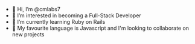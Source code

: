 - 👋 Hi, I’m @cmlabs7
- 👀 I’m interested in becoming a Full-Stack Developer
- 🌱 I’m currently learning Ruby on Rails
- 💞️ My favourite language is Javascript and I'm looking to collaborate on new projects

<!---
cmlabs7/cmlabs7 is a ✨ special ✨ repository because its `README.md` (this file) appears on your GitHub profile.
You can click the Preview link to take a look at your changes.
--->
